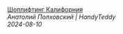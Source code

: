 <!--2024-08-10 23:28:22-->
<div class="yb">
  <a class="nodecor" href="/posts.html?rabota/shoplifting_kaliforniya">
    <img class="preview" data-videoid="s1SgWyPCfTI" src="https://i4.ytimg.com/vi/s1SgWyPCfTI/hqdefault.jpg" align="middle" alt="">
  </a>
  <div class="inlbl text">
    <a class="nodecor" href="/posts.html?rabota/shoplifting_kaliforniya">Шоплифтинг Калифорния</a><br>
    <i class="smaller2">Анатолий Полховский | HandyTeddy </i><br>
    <i class="smaller3">2024-08-10</i>
  </div>
</div>
